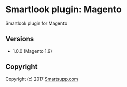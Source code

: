 # Smartlook plugin: Magento

Smartlook plugin for Magento

## Versions

* 1.0.0 (Magento 1.9)

## Copyright

Copyright (c) 2017 [Smartsupp.com](https://www.smartsupp.com/)
